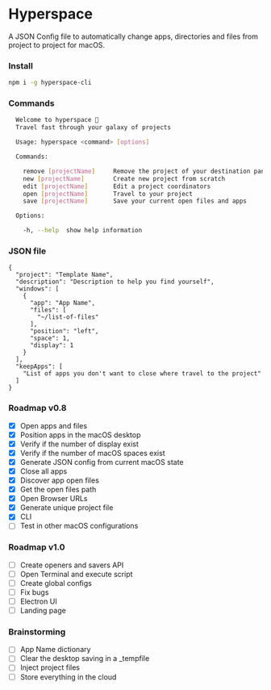 # Hyperspace

A JSON Config file to automatically change apps, directories and files from project to project for macOS.

### Install

```sh
npm i -g hyperspace-cli
```

### Commands

```sh
  Welcome to hyperspace 💫
  Travel fast through your galaxy of projects

  Usage: hyperspace <command> [options]

  Commands:

    remove [projectName]     Remove the project of your destination panel
    new [projectName]        Create new project from scratch
    edit [projectName]       Edit a project coordinators
    open [projectName]       Travel to your project
    save [projectName]       Save your current open files and apps

  Options:

    -h, --help  show help information
```

### JSON file

```
{
  "project": "Template Name",
  "description": "Description to help you find yourself",
  "windows": [
    {
      "app": "App Name",
      "files": [
        "~/list-of-files"
      ],
      "position": "left",
      "space": 1,
      "display": 1
    }
  ],
  "keepApps": [
    "List of apps you don't want to close where travel to the project"
  ]
}

```

### Roadmap v0.8

- [x] Open apps and files
- [x] Position apps in the macOS desktop
- [x] Verify if the number of display exist
- [x] Verify if the number of macOS spaces exist
- [x] Generate JSON config from current macOS state
- [x] Close all apps
- [x] Discover app open files
- [x] Get the open files path
- [x] Open Browser URLs
- [x] Generate unique project file
- [x] CLI
- [ ] Test in other macOS configurations

### Roadmap v1.0

- [ ] Create openers and savers API
- [ ] Open Terminal and execute script
- [ ] Create global configs
- [ ] Fix bugs
- [ ] Electron UI
- [ ] Landing page

### Brainstorming

- [ ] App Name dictionary
- [ ] Clear the desktop saving in a _tempfile
- [ ] Inject project files
- [ ] Store everything in the cloud
